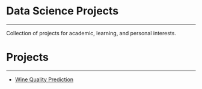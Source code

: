 # Data Science Projects
----------------

Collection of projects for academic, learning, and personal interests.

# Projects
----------------
- [Wine Quality Prediction](https://github.com/jangier/DATA_PROJECTS/blob/master/Kaggle_Wine_Test.md)
